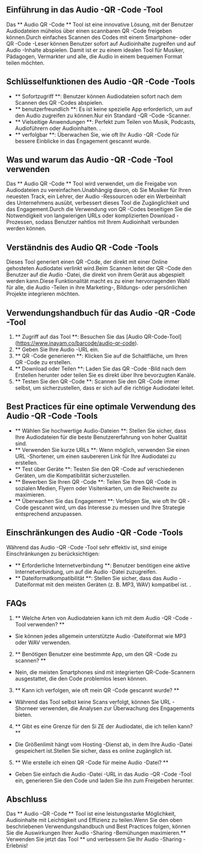 ## Einführung in das Audio -QR -Code -Tool

Das ** Audio QR -Code ** Tool ist eine innovative Lösung, mit der Benutzer Audiodateien mühelos über einen scannbaren QR -Code freigeben können.Durch einfaches Scannen des Codes mit einem Smartphone- oder QR -Code -Leser können Benutzer sofort auf Audioinhalte zugreifen und auf Audio -Inhalte abspielen. Damit ist er zu einem idealen Tool für Musiker, Pädagogen, Vermarkter und alle, die Audio in einem bequemen Format teilen möchten.

## Schlüsselfunktionen des Audio -QR -Code -Tools

- ** Sofortzugriff **: Benutzer können Audiodateien sofort nach dem Scannen des QR -Codes abspielen.
- ** benutzerfreundlich **: Es ist keine spezielle App erforderlich, um auf den Audio zugreifen zu können.Nur ein Standard -QR -Code -Scanner.
- ** Vielseitige Anwendungen **: Perfekt zum Teilen von Musik, Podcasts, Audioführern oder Audioinhalten.
.
- ** verfolgbar **: Überwachen Sie, wie oft Ihr Audio -QR -Code für bessere Einblicke in das Engagement gescannt wurde.

## Was und warum das Audio -QR -Code -Tool verwenden

Das ** Audio QR -Code ** Tool wird verwendet, um die Freigabe von Audiodateien zu vereinfachen.Unabhängig davon, ob Sie Musiker für Ihren neuesten Track, ein Lehrer, der Audio -Ressourcen oder ein Werbeinhalt des Unternehmens ausübt, verbessert dieses Tool die Zugänglichkeit und das Engagement.Durch die Verwendung von QR -Codes beseitigen Sie die Notwendigkeit von langwierigen URLs oder komplizierten Download -Prozessen, sodass Benutzer nahtlos mit Ihrem Audioinhalt verbunden werden können.

## Verständnis des Audio QR -Code -Tools

Dieses Tool generiert einen QR -Code, der direkt mit einer Online gehosteten Audiodatei verlinkt wird.Beim Scannen leitet der QR -Code den Benutzer auf die Audio -Datei, die direkt von ihrem Gerät aus abgespielt werden kann.Diese Funktionalität macht es zu einer hervorragenden Wahl für alle, die Audio -Teilen in ihre Marketing-, Bildungs- oder persönlichen Projekte integrieren möchten.

## Verwendungshandbuch für das Audio -QR -Code -Tool

1. ** Zugriff auf das Tool **: Besuchen Sie das [Audio QR-Code-Tool] (https://www.inayam.co/barcode/audio-qr-code).
2. ** Geben Sie Ihre Audio -URL ein.
3. ** QR -Code generieren **: Klicken Sie auf die Schaltfläche, um Ihren QR -Code zu erstellen.
4. ** Download oder Teilen **: Laden Sie das QR -Code -Bild nach dem Erstellen herunter oder teilen Sie es direkt über Ihre bevorzugten Kanäle.
5. ** Testen Sie den QR -Code **: Scannen Sie den QR -Code immer selbst, um sicherzustellen, dass er sich auf die richtige Audiodatei leitet.

## Best Practices für eine optimale Verwendung des Audio -QR -Code -Tools

- ** Wählen Sie hochwertige Audio-Dateien **: Stellen Sie sicher, dass Ihre Audiodateien für die beste Benutzererfahrung von hoher Qualität sind.
- ** Verwenden Sie kurze URLs **: Wenn möglich, verwenden Sie einen URL -Shortener, um einen saubereren Link für Ihre Audiodatei zu erstellen.
- ** Test über Geräte **: Testen Sie den QR -Code auf verschiedenen Geräten, um die Kompatibilität sicherzustellen.
- ** Bewerben Sie Ihren QR -Code **: Teilen Sie Ihren QR -Code in sozialen Medien, Flyern oder Visitenkarten, um die Reichweite zu maximieren.
- ** Überwachen Sie das Engagement **: Verfolgen Sie, wie oft Ihr QR -Code gescannt wird, um das Interesse zu messen und Ihre Strategie entsprechend anzupassen.

## Einschränkungen des Audio -QR -Code -Tools

Während das Audio -QR -Code -Tool sehr effektiv ist, sind einige Einschränkungen zu berücksichtigen:

- ** Erforderliche Internetverbindung **: Benutzer benötigen eine aktive Internetverbindung, um auf die Audio -Datei zuzugreifen.
- ** Dateiformatkompatibilität **: Stellen Sie sicher, dass das Audio -Dateiformat mit den meisten Geräten (z. B. MP3, WAV) kompatibel ist.
.

## FAQs

1. ** Welche Arten von Audiodateien kann ich mit dem Audio -QR -Code -Tool verwenden? **
- Sie können jedes allgemein unterstützte Audio -Dateiformat wie MP3 oder WAV verwenden.

2. ** Benötigen Benutzer eine bestimmte App, um den QR -Code zu scannen? **
- Nein, die meisten Smartphones sind mit integrierten QR-Code-Scannern ausgestattet, die den Code problemlos lesen können.

3. ** Kann ich verfolgen, wie oft mein QR -Code gescannt wurde? **
- Während das Tool selbst keine Scans verfolgt, können Sie URL -Shorneer verwenden, die Analysen zur Überwachung des Engagements bieten.

4. ** Gibt es eine Grenze für den Si ZE der Audiodatei, die ich teilen kann? **
- Die Größenlimit hängt vom Hosting -Dienst ab, in dem Ihre Audio -Datei gespeichert ist.Stellen Sie sicher, dass es online zugänglich ist.

5. ** Wie erstelle ich einen QR -Code für meine Audio -Datei? **
- Geben Sie einfach die Audio -Datei -URL in das Audio -QR -Code -Tool ein, generieren Sie den Code und laden Sie ihn zum Freigeben herunter.

## Abschluss

Das ** Audio -QR -Code ** Tool ist eine leistungsstarke Möglichkeit, Audioinhalte mit Leichtigkeit und Effizienz zu teilen.Wenn Sie den oben beschriebenen Verwendungshandbuch und Best Practices folgen, können Sie die Auswirkungen Ihrer Audio -Sharing -Bemühungen maximieren.** Verwenden Sie jetzt das Tool ** und verbessern Sie Ihr Audio -Sharing -Erlebnis!
